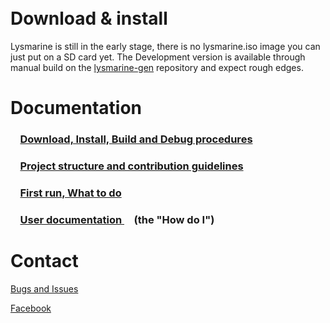 
<br>
<br>

# Download & install
Lysmarine is still in the early stage, there is no lysmarine.iso image you can just put on a SD card yet. The Development version is available through manual build on the [lysmarine-gen](https://gitlab.com/lysmarine/lysmarine-gen) repository and expect rough edges.  

# Documentation
### &nbsp; &nbsp; [ Download, Install, Build and Debug procedures ](doc/procedures/README.md)

###  &nbsp; &nbsp; [ Project structure and contribution guidelines ](doc/contrib/README.md)

###  &nbsp; &nbsp; [ First run, What to do ](doc/userdoc/firstboot.md)

###  &nbsp; &nbsp; [ User documentation ](doc/userdoc/README.md)    &nbsp; &nbsp; (the "How do I")


# Contact
[Bugs and Issues](https://gitlab.com/lysmarine/lysmarine/issues)

[Facebook](https://www.facebook.com/lysmarineOS)
